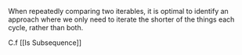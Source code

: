 When repeatedly comparing two iterables, it is optimal to identify an approach where we only need to iterate the shorter of the things each cycle, rather than both. 

C.f [[Is Subsequence]]